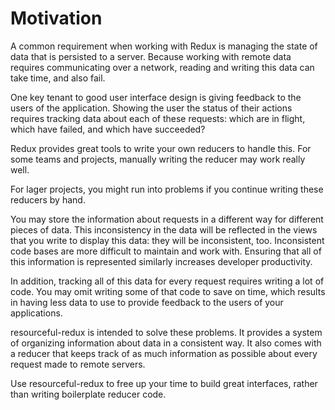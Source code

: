 # Motivation


A common requirement when working with Redux is managing the state of data that
is persisted to a server. Because working with remote data requires communicating
over a network, reading and writing this data can take time, and also fail.

One key tenant to good user interface design is giving feedback to the users of
the application. Showing the user the status of their actions requires tracking
data about each of these requests: which are in flight, which have failed,
and which have succeeded?

Redux provides great tools to write your own reducers to handle this. For some
teams and projects, manually writing the reducer may work really well.

For lager projects, you might run into problems if you continue writing these
reducers by hand.

You may store the information about requests in a different way for different
pieces of data. This inconsistency in the data will be reflected in the views
that you write to display this data: they will be inconsistent, too. Inconsistent
code bases are more difficult to maintain and work with. Ensuring that all of
this information is represented similarly increases developer productivity.

In addition, tracking all of this data for every request requires writing a lot
of code. You may omit writing some of that code to save on time, which results
in having less data to use to provide feedback to the users of your
applications.

resourceful-redux is intended to solve these problems. It provides a system of
organizing information about data in a consistent way. It also comes with a
reducer that keeps track of as much information as possible about every request
made to remote servers.

Use resourceful-redux to free up your time to build great interfaces, rather
than writing boilerplate reducer code.
